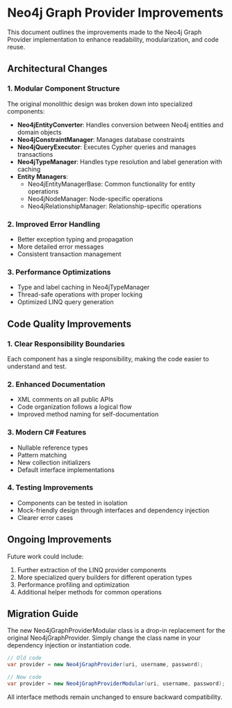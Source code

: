 # Neo4j Graph Provider Improvements

This document outlines the improvements made to the Neo4j Graph Provider implementation to enhance readability, modularization, and code reuse.

## Architectural Changes

### 1. Modular Component Structure

The original monolithic design was broken down into specialized components:

- **Neo4jEntityConverter**: Handles conversion between Neo4j entities and domain objects
- **Neo4jConstraintManager**: Manages database constraints
- **Neo4jQueryExecutor**: Executes Cypher queries and manages transactions
- **Neo4jTypeManager**: Handles type resolution and label generation with caching
- **Entity Managers**:
  - Neo4jEntityManagerBase: Common functionality for entity operations
  - Neo4jNodeManager: Node-specific operations
  - Neo4jRelationshipManager: Relationship-specific operations

### 2. Improved Error Handling

- Better exception typing and propagation
- More detailed error messages
- Consistent transaction management

### 3. Performance Optimizations

- Type and label caching in Neo4jTypeManager
- Thread-safe operations with proper locking
- Optimized LINQ query generation

## Code Quality Improvements

### 1. Clear Responsibility Boundaries

Each component has a single responsibility, making the code easier to understand and test.

### 2. Enhanced Documentation

- XML comments on all public APIs
- Code organization follows a logical flow
- Improved method naming for self-documentation

### 3. Modern C# Features

- Nullable reference types
- Pattern matching
- New collection initializers
- Default interface implementations

### 4. Testing Improvements

- Components can be tested in isolation
- Mock-friendly design through interfaces and dependency injection
- Clearer error cases

## Ongoing Improvements

Future work could include:

1. Further extraction of the LINQ provider components
2. More specialized query builders for different operation types
3. Performance profiling and optimization
4. Additional helper methods for common operations

## Migration Guide

The new Neo4jGraphProviderModular class is a drop-in replacement for the original Neo4jGraphProvider. Simply change the class name in your dependency injection or instantiation code.

```csharp
// Old code
var provider = new Neo4jGraphProvider(uri, username, password);

// New code 
var provider = new Neo4jGraphProviderModular(uri, username, password);
```

All interface methods remain unchanged to ensure backward compatibility.
